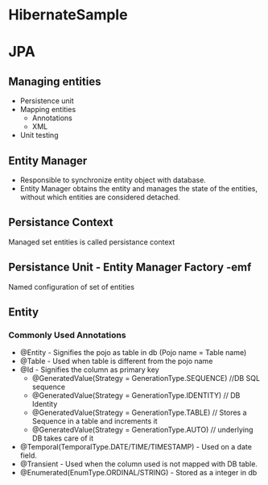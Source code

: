 # HibernateSample

# JPA

## Managing entities
- Persistence unit
- Mapping entities
  - Annotations
  - XML
- Unit testing

## Entity Manager
- Responsible to synchronize entity object with database.
- Entity Manager obtains the entity and manages the state of the entities, without which entities are considered detached.

## Persistance Context
Managed set entities is called persistance context

## Persistance Unit - Entity Manager Factory -emf
Named configuration of set of entities

## Entity

### Commonly Used Annotations

- @Entity - Signifies the pojo as table in db (Pojo name = Table name)
- @Table - Used when table is different from the pojo name
- @Id - Signifies the column as primary key
  - @GeneratedValue(Strategy = GenerationType.SEQUENCE) //DB SQL sequence 
  - @GeneratedValue(Strategy = GenerationType.IDENTITY) // DB Identity
  - @GeneratedValue(Strategy = GenerationType.TABLE) // Stores a Sequence in a table and increments it
  - @GeneratedValue(Strategy = GenerationType.AUTO) // underlying DB takes care of it
- @Temporal(TemporalType.DATE/TIME/TIMESTAMP) - Used on a date field.
- @Transient - Used when the column used is  not mapped with DB table.
- @Enumerated(EnumType.ORDINAL/STRING) - Stored as a integer in db

